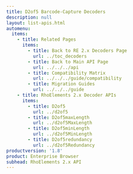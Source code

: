 ```yaml
---
title: D2of5 Barcode-Capture Decoders
description: null
layout: list-apis.html
automenu:
  items:
    - title: Related Pages
      items:
        - title: Back to RE 2.x Decoders Page
          url: ../toc_decoders
        - title: Back to Main API Page
          url: ../../../api
        - title: Compatibility Matrix
          url: ../../../guide/compatibility
        - title: Migration Guides
          url: ../../../guide
    - title: RhoElements 2.x Decoder APIs
      items:
        - title: D2of5
          url: ../d2of5
        - title: D2of5maxLength
          url: ../d2of5MaxLength
        - title: D2of5minLength
          url: ../d2of5MinLength
        - title: D2of5redundancy
          url: ../d2of5Redundancy
productversion: '1.8'
product: Enterprise Browser
subhead: RhoElements 2.x API
---
```



